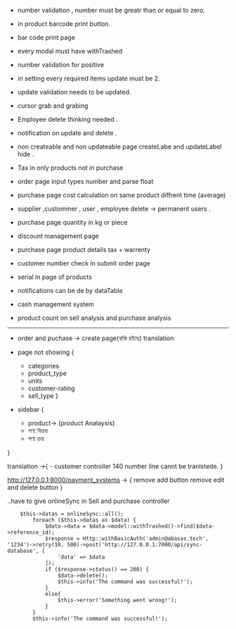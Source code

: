 - number validation , number must be greatr than or equal to zero.
- in product barcode print button.
- bar code print page
- every modal must have withTrashed <!-- primarly done -->
- number validation for positive
- in setting every required items update must be 2.
- update validation needs to be updated.
- cursor grab and grabing 
- Employee delete thinking needed . 
- notification on update and delete . 
- non createable and non updateable page createLabe and updateLabel hide .

- Tax in only products not in purchase 

- order page input types number and parse float 
- purchase page cost calculation on same product diffrent time (average)
- supplier ,custommer , user , employee delete -> permanent users .
- purchase page quantity in kg or piece 
- discount management page 
- purchase page product details tax + warrenty  
- customer number check in submit order page
- serial in page of products
- notifications can be de by dataTable
- cash management system 
- product count on sell analysis and purchase analysis


---------------------------------------

- order and puchase -> create page(বাকি রইছে)   translation

-  page  not showing {
    - categories
    - product_type
    - units
    - customer-rating
    - sell_type
}

- sidebar {

    - product-> (product Analaysis)
    - পণ্য বিক্রয় 
    - পণ্য ক্রয়
    
}

translation ->{
    - customer controller 140 number line cannt be tranlstede. 
}



http://127.0.0.1:8000/payment_systems -> {
    remove add button 
    remove edit and delete button
}



 ..have to give onlineSync in Sell and purchase controller 



<!-- Sync test -->
        $this->datas = onlineSync::all();
            foreach ($this->datas as $data) {
                $data->data = $data->model::withTrashed()->find($data->reference_id);
                $response = Http::withBasicAuth('admin@abasas.tech', '1234')->retry(10, 500)->post('http://127.0.0.1:7000/api/sync-database', [
                    'data' => $data
                ]);
                if ($response->status() == 200) {
                    $data->delete();
                    $this->info('The command was successful!');
                }
                else{
                    $this->error('Something went wrong!');
                }
            }
            $this->info('The command was successful!');




